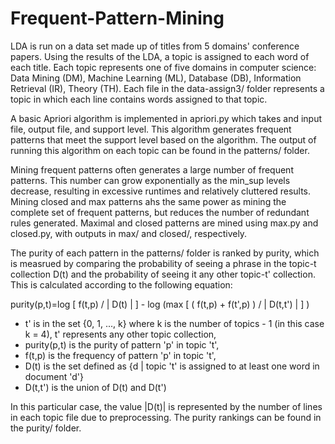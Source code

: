 Frequent-Pattern-Mining
=======================

LDA is run on a data set made up of titles from 5 domains' conference papers.  Using the results of the LDA, a topic is assigned to each word of each title.  Each topic represents one of five domains in computer science: Data Mining (DM), Machine Learning (ML), Database (DB), Information Retrieval (IR), Theory (TH). Each file in the data-assign3/ folder represents a topic in which each line contains words assigned to that topic.  

A basic Apriori algorithm is implemented in apriori.py which takes and input file, output file, and support level.  This algorithm generates frequent patterns that meet the support level based on the algorithm.  The output of running this algorithm on each topic can be found in the patterns/ folder.

Mining frequent patterns often generates a large number of frequent patterns.  This number can grow exponentially as the min_sup levels decrease, resulting in excessive runtimes and relatively cluttered results. Mining closed and max patterns ahs the same power as mining the complete set of frequent patterns, but reduces the number of redundant rules generated. Maximal and closed patterns are mined using max.py and closed.py, with outputs in max/ and closed/, respectively.

The purity of each pattern in the patterns/ folder is ranked by purity, which is measrued by comparing the probability of seeing a phrase in the topic-t collection D(t) and the probability of seeing it any other topic-t' collection. This is calculated according to the following equation:

purity(p,t)=log [ f(t,p) / | D(t) | ] - log (max [ ( f(t,p) + f(t',p) ) / | D(t,t') | ] )

- t' is in the set {0, 1, ..., k} where k is the number of topics - 1 (in this case k = 4), t' represents any other topic collection, 
- purity(p,t) is the purity of pattern 'p' in topic 't', 
- f(t,p) is the frequency of pattern 'p' in topic 't', 
- D(t) is the set defined as {d | topic 't' is assigned to at least one word in document 'd'}
- D(t,t') is the union of D(t) and D(t')

In this particular case, the value |D(t)| is represented by the number of lines in each topic file due to preprocessing. The purity rankings can be found in the purity/ folder.
